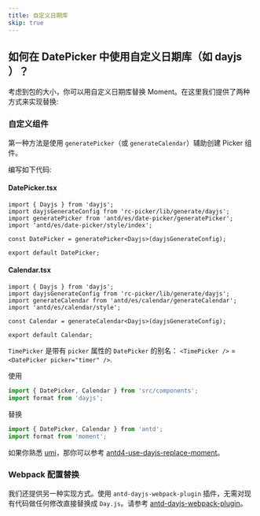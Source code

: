 ```yaml
---
title: 自定义日期库
skip: true
---
```


## 如何在 DatePicker 中使用自定义日期库（如 dayjs ）？

考虑到包的大小，你可以用自定义日期库替换 Moment。在这里我们提供了两种方式来实现替换:

### 自定义组件

第一种方法是使用 `generatePicker`（或 `generateCalendar`）辅助创建 Picker 组件。

编写如下代码:

#### DatePicker.tsx

```tsx
import { Dayjs } from 'dayjs';
import dayjsGenerateConfig from 'rc-picker/lib/generate/dayjs';
import generatePicker from 'antd/es/date-picker/generatePicker';
import 'antd/es/date-picker/style/index';

const DatePicker = generatePicker<Dayjs>(dayjsGenerateConfig);

export default DatePicker;
```

#### Calendar.tsx

```tsx
import { Dayjs } from 'dayjs';
import dayjsGenerateConfig from 'rc-picker/lib/generate/dayjs';
import generateCalendar from 'antd/es/calendar/generateCalendar';
import 'antd/es/calendar/style';

const Calendar = generateCalendar<Dayjs>(dayjsGenerateConfig);

export default Calendar;
```

`TimePicker` 是带有 `picker` 属性的 `DatePicker` 的别名： `<TimePicker />` = `<DatePicker picker="timer" />`.

使用

```js
import { DatePicker, Calendar } from 'src/components';
import format from 'dayjs';
```

替换

```js
import { DatePicker, Calendar } from 'antd';
import format from 'moment';
```

如果你熟悉 [umi](https://umijs.org/)，那你可以参考 [antd4-use-dayjs-replace-moment](https://github.com/xiaohuoni/antd4-use-dayjs-replace-moment)。

### Webpack 配置替换

我们还提供另一种实现方式。使用 `antd-dayjs-webpack-plugin` 插件，无需对现有代码做任何修改直接替换成 `Day.js`。请参考 [antd-dayjs-webpack-plugin](https://github.com/ant-design/antd-dayjs-webpack-plugin)。
